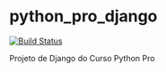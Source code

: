 # python_pro_django
[![Build Status](https://travis-ci.com/marvinbraga/python_pro_django.svg?branch=master)](https://travis-ci.com/marvinbraga/python_pro_django)

Projeto de Django do Curso Python Pro

